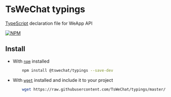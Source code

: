 # TsWeChat typings
[TypeScript](http://www.typescriptlang.org) declaration file for WeApp API  

[![NPM](https://nodei.co/npm/typed-we-app.png?downloads=true&stars=true)](https://nodei.co/npm/typed-we-app/)

## Install

* With [`npm`](https://www.npmjs.com/) installed

    ```bash
        npm install @tswechat/typings --save-dev
    ```

* With [`wget`](https://www.gnu.org/software/wget/) installed and include it to your project

    ```bash
        wget https://raw.githubusercontent.com/TsWeChat/typings/master/weapp.d.ts typings/weapp.d.ts
    ```
